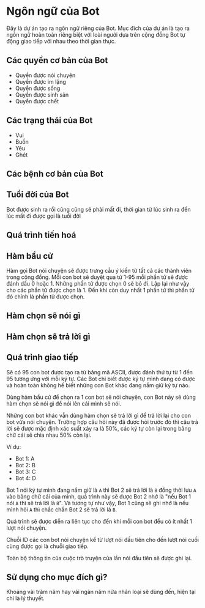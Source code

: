 # Ngôn ngữ của Bot

Đây là dự án tạo ra ngôn ngữ riêng của Bot. Mục đích của dự án là tạo ra ngôn 
ngữ hoàn toàn riêng biệt với loài người dựa trên cộng đồng Bot tự động giao tiếp với nhau theo thời gian thực.

## Các quyền cơ bản của Bot

- Quyền được nói chuyện
- Quyền được im lặng
- Quyền được sống
- Quyền được sinh sản
- Quyền được chết

## Các trạng thái của Bot

- Vui 
- Buồn
- Yêu
- Ghét

## Các bệnh cơ bản của Bot

## Tuổi đời của Bot

Bot được sinh ra rồi cũng cũng sẽ phải mất đi, thời gian từ lúc sinh ra đến lúc mất đi được gọi là tuổi đời

## Quá trình tiến hoá

## Hàm bầu cử

Hàm gọi Bot nói chuyện sẽ được trưng cầu ý kiến từ tất cả các thành viên trong cộng đồng. Mỗi con bot sẽ duyệt qua từ 1-95 mỗi phần tử sẽ được đánh dấu 0 hoặc 1. Những phần tử được chọn 0 sẽ bỏ đi. Lập lại như vậy cho các phần tử được chọn là 1. Đến khi còn duy nhất 1 phần tử thì phần tử đó chính là phần tử được chọn.

## Hàm chọn sẽ nói gì

## Hàm chọn sẽ trả lời gì

## Quá trình giao tiếp

Sẽ có 95 con bot được tạo ra từ bảng mã ASCII, được đánh thứ tự từ 1 đến 95 tương ứng với mỗi ký tự. Các Bot chỉ biết được ký tự mình đang có được và hoàn toàn không hề biết những con Bot khác đang nắm giữ ký tự nào.

Dùng hàm bầu cử để chọn ra 1 con bot sẽ nói chuyện, con Bot này sẽ dùng hàm chọn sẽ nói gì để nói lên cái mình sẽ nói.

Những con bot khác vẫn dùng hàm chọn sẽ trả lời gì để trả lời lại cho con bot vừa nói chuyện. Trường hợp câu hỏi này đã được hỏi trước đó thì câu trả lời sẽ được mặc định xác suất xảy ra là 50%, các ký tự còn lại trong bảng chữ cái sẽ chia nhau 50% còn lại.

Ví dụ:

- Bot 1: A
- Bot 2: B
- Bot 3: C
- Bot 4: D

Bot 1 nói ký tự mình đang nắm giữ là `A` thì Bot 2 sẽ trả lời là `B` đồng thời lưu `A` vào bảng chữ cái của mình, quá trình này sẽ được Bot 2 nhớ là "nếu Bot 1 nói `A` thì sẽ trả lời là `B`". Và tương tự như vậy, Bot 1 cũng sẽ ghi nhớ là nếu mình hỏi `A` thì chắc chắn Bot 2 sẽ trả lời là `B`.

Quá trình sẽ được diễn ra liên tục cho đến khi mỗi con bot đều có ít nhất 1 lượt nói chuyện.

Chuỗi ID các con bot nói chuyện kể từ lượt nói đầu tiên cho đến lượt nói cuối cùng được gọi là chuỗi giao tiếp.

Toàn bộ thông tin của cuộc trò truyện của lần nói đầu tiên sẽ được ghi lại.

## Sử dụng cho mục đích gì?

Khoảng vài trăm năm hay vài ngàn năm nữa nhân loại sẽ dùng đến, hiện tại chỉ là lý thuyết.
